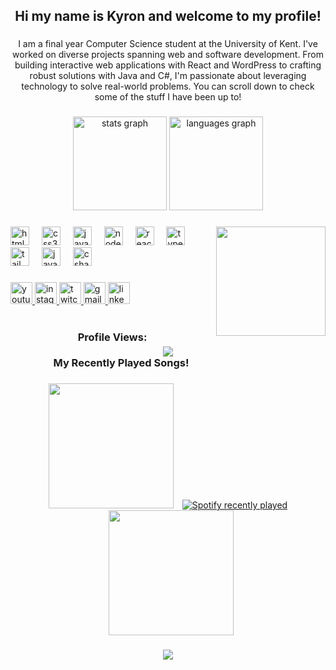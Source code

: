 <h2 align="center">Hi my name is Kyron and welcome to my profile!</h2>

###
<p align="center">I am a final year Computer Science student at the University of Kent. I've worked on diverse projects spanning web and software development. From building interactive web applications with React and WordPress to crafting robust solutions with Java and C#, I'm passionate about leveraging technology to solve real-world problems. You can scroll down to check some of the stuff I have been up to!</p>

###

<div align="center">
  <img src="https://github-readme-stats.vercel.app/api?username=Kyron20&hide_title=false&hide_rank=false&show_icons=true&include_all_commits=true&count_private=true&disable_animations=false&theme=dracula&locale=en&hide_border=false&token=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" height="150" alt="stats graph"  />
  <img src="https://github-readme-stats.vercel.app/api/top-langs?username=Kyron20&locale=en&hide_title=false&layout=compact&card_width=320&langs_count=5&theme=dracula&hide_border=false" height="150" alt="languages graph"  />
</div>

###

<img align="right" height="175" src="https://media.tenor.com/ocEDQd5kXf4AAAAM/gokublack-dbs.gif"  />

###

<div align="left">
  <img src="https://cdn.jsdelivr.net/gh/devicons/devicon/icons/html5/html5-original.svg" height="30" alt="html5 logo"  />
  <img width="12" />
  <img src="https://cdn.jsdelivr.net/gh/devicons/devicon/icons/css3/css3-original.svg" height="30" alt="css3 logo"  />
  <img width="12" />
  <img src="https://cdn.jsdelivr.net/gh/devicons/devicon/icons/javascript/javascript-original.svg" height="30" alt="javascript logo"  />
  <img width="12" />
  <img src="https://cdn.jsdelivr.net/gh/devicons/devicon/icons/nodejs/nodejs-original.svg" height="30" alt="nodejs logo"  />
  <img width="12" />
  <img src="https://cdn.jsdelivr.net/gh/devicons/devicon/icons/react/react-original.svg" height="30" alt="react logo"  />
  <img width="12" />
  <img src="https://cdn.jsdelivr.net/gh/devicons/devicon/icons/typescript/typescript-original.svg" height="30" alt="typescript logo"  />
  <img width="12" />
  <img src="https://cdn.jsdelivr.net/gh/devicons/devicon/icons/tailwindcss/tailwindcss-original-wordmark.svg" height="30" alt="tailwindcss logo"  />
  <img width="12" />
  <img src="https://cdn.jsdelivr.net/gh/devicons/devicon/icons/java/java-original.svg" height="30" alt="java logo"  />
  <img width="12" />
  <img src="https://cdn.jsdelivr.net/gh/devicons/devicon/icons/csharp/csharp-original.svg" height="30" alt="csharp logo"  />
</div>

###

<div align="left">
  <a href="https://www.youtube.com/channel/UCmfXRSg_cYaPVUxP185Azvw" target="_blank">
    <img src="https://img.shields.io/static/v1?message=Youtube&logo=youtube&label=&color=FF0000&logoColor=white&labelColor=&style=for-the-badge" height="35" alt="youtube logo"  />
  </a>
  <a href="https://www.instagram.com/kyron._/" target="_blank">
    <img src="https://img.shields.io/static/v1?message=Instagram&logo=instagram&label=&color=E4405F&logoColor=white&labelColor=&style=for-the-badge" height="35" alt="instagram logo"  />
  </a>
  <a href="https://www.twitch.tv/kyronog" target="_blank">
    <img src="https://img.shields.io/static/v1?message=Twitch&logo=twitch&label=&color=9146FF&logoColor=white&labelColor=&style=for-the-badge" height="35" alt="twitch logo"  />
  </a>
  <a href="kyron.robinson01@gmail.com" target="_blank">
    <img src="https://img.shields.io/static/v1?message=Gmail&logo=gmail&label=&color=D14836&logoColor=white&labelColor=&style=for-the-badge" height="35" alt="gmail logo"  />
  </a>
  <a href="https://www.linkedin.com/in/kyron-robinson-79625b1b7/" target="_blank">
    <img src="https://img.shields.io/static/v1?message=LinkedIn&logo=linkedin&label=&color=0077B5&logoColor=white&labelColor=&style=for-the-badge" height="35" alt="linkedin logo"  />
  </a>
</div>

###

<div align="center">
  <br> <!-- Line break added here -->
  <div style="text-align: center;">
    <h3 style="margin: 0; margin-right: 150px;">Profile Views:</h3>
    <img src="https://profile-counter.glitch.me/Kyron20/count.svg?" style="margin-top: 5px;" />
    <br>
     <h3 style="margin: 0; margin-right: 150px;">My Recently Played Songs!</h3>
  </div>
</div>


###

<div align="center">
  <!-- Left image or GIF -->
  <img src="https://media1.giphy.com/media/v1.Y2lkPTc5MGI3NjExeXJrZjFyMGVlY2VrYmZnMGs3MWdobzNwcjJidmRwM2hxeGlsZG5rbCZlcD12MV9pbnRlcm5hbF9naWZfYnlfaWQmY3Q9Zw/XBYgkYhFRuNGHLvEEN/giphy.gif" width="200" height="200" style="margin-right:10px;" />

  <!-- Spotify stats -->  
 
  <a href="https://open.spotify.com/user/nsei4r3n852911jc7t0ntlrq1?si=953fe62a1b704cae" target="_blank">
    <img src="https://spotify-recently-played-readme.vercel.app/api?user=nsei4r3n852911jc7t0ntlrq1&count=5&unique=true" alt="Spotify recently played"  />
  </a>

  <!-- Right image or GIF -->
  <img src="https://media1.giphy.com/media/v1.Y2lkPTc5MGI3NjExeXJrZjFyMGVlY2VrYmZnMGs3MWdobzNwcjJidmRwM2hxeGlsZG5rbCZlcD12MV9pbnRlcm5hbF9naWZfYnlfaWQmY3Q9Zw/XBYgkYhFRuNGHLvEEN/giphy.gif" width="200" height="200" style="margin-left:10px;" />
</div>
</div>

###

<div align="center">
  <img height="" src="https://user-images.githubusercontent.com/74038190/225813708-98b745f2-7d22-48cf-9150-083f1b00d6c9.gif"  />
</div>

###
